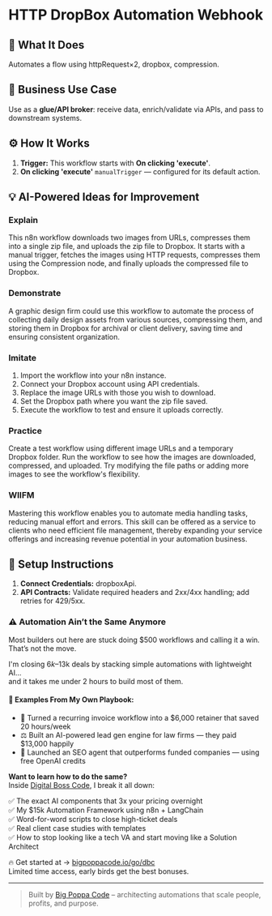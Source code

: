 # HTTP DropBox Automation Webhook
  ## 🚀 What It Does
  Automates a flow using httpRequest×2, dropbox, compression.
  
  ## 💼 Business Use Case
  Use as a **glue/API broker**: receive data, enrich/validate via APIs, and pass to downstream systems.
  
  ## ⚙️ How It Works
  1. **Trigger:** This workflow starts with **On clicking 'execute'**.
  2. **On clicking 'execute'** `manualTrigger` — configured for its default action.
  
  ## 💡 AI-Powered Ideas for Improvement
  ### Explain
This n8n workflow downloads two images from URLs, compresses them into a single zip file, and uploads the zip file to Dropbox. It starts with a manual trigger, fetches the images using HTTP requests, compresses them using the Compression node, and finally uploads the compressed file to Dropbox.

### Demonstrate
A graphic design firm could use this workflow to automate the process of collecting daily design assets from various sources, compressing them, and storing them in Dropbox for archival or client delivery, saving time and ensuring consistent organization.

### Imitate
1. Import the workflow into your n8n instance.
2. Connect your Dropbox account using API credentials.
3. Replace the image URLs with those you wish to download.
4. Set the Dropbox path where you want the zip file saved.
5. Execute the workflow to test and ensure it uploads correctly.

### Practice
Create a test workflow using different image URLs and a temporary Dropbox folder. Run the workflow to see how the images are downloaded, compressed, and uploaded. Try modifying the file paths or adding more images to see the workflow's flexibility.

### WIIFM
Mastering this workflow enables you to automate media handling tasks, reducing manual effort and errors. This skill can be offered as a service to clients who need efficient file management, thereby expanding your service offerings and increasing revenue potential in your automation business.
  
  ## 🔧 Setup Instructions
  1. **Connect Credentials:** dropboxApi.
2. **API Contracts:** Validate required headers and 2xx/4xx handling; add retries for 429/5xx.
  
### ⚠️ Automation Ain’t the Same Anymore

Most builders out here are stuck doing $500 workflows and calling it a win.  
That’s not the move.  

I'm closing $6k–$13k deals by stacking simple automations with lightweight AI...  
and it takes me under 2 hours to build most of them.

#### 🧠 Examples From My Own Playbook:
- 🔁 Turned a recurring invoice workflow into a $6,000 retainer that saved 20 hours/week  
- ⚖️ Built an AI-powered lead gen engine for law firms — they paid $13,000 happily  
- 🚀 Launched an SEO agent that outperforms funded companies — using free OpenAI credits  

**Want to learn how to do the same?**  
Inside [Digital Boss Code](https://bigpoppacode.io/go/dbc), I break it all down:

✅ The exact AI components that 3x your pricing overnight  
✅ My $15k Automation Framework using n8n + LangChain  
✅ Word-for-word scripts to close high-ticket deals  
✅ Real client case studies with templates  
✅ How to stop looking like a tech VA and start moving like a Solution Architect  

🔥 Get started at → [bigpoppacode.io/go/dbc](https://bigpoppacode.io/go/dbc)  
Limited time access, early birds get the best bonuses.

---
> Built by [Big Poppa Code](https://bigpoppacode.io) – architecting automations that scale people, profits, and purpose.
  